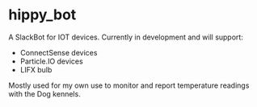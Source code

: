 # hippy_bot

A SlackBot for IOT devices. Currently in development and will support:

*  ConnectSense devices 
*  Particle.IO devices
*  LIFX bulb

Mostly used for my own use to monitor and report temperature readings with the Dog kennels.
